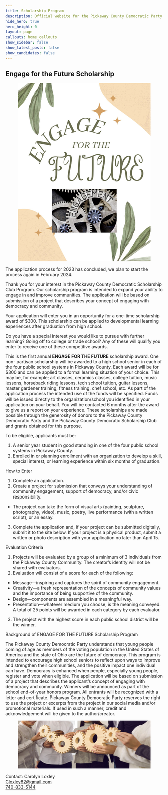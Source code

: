 ```yaml
---
title: Scholarship Program
description: Official website for the Pickaway County Democratic Party - Ohio
hide_hero: true
hero_height: 0
layout: page
callouts: home_callouts
show_sidebar: false
show_latest_posts: false
show_candidates: false
---
```

<h2 class="is-size-1 has-text-centered">Engage for the Future Scholarship</h2>

<figure class="image is-4by5">
	<img src="/assets/engage.png">
</figure>

<span class="title is-3">The application process for 2023 has concluded, we plan to start the process again in February 2024.</span>

Thank you for your interest in the Pickaway County Democratic
Scholarship Club Program. Our scholarship program is intended to expand
your ability to engage in and improve communities. The application will be
based on submission of a project that describes your concept of engaging
with democracy and community.

Your application will enter you in an opportunity for a one-time scholarship
award of $300. This scholarship can be applied to developmental learning
experiences after graduation from high school.

Do you have a special interest you would like to pursue with further learning?
Going off to college or trade school? Any of these will qualify you enter to
receive one of these competitive awards.

This is the first annual <b>ENGAGE FOR THE FUTURE</b> scholarship award. One non-
partisan scholarship will be awarded to a high school senior in each of the four
public school systems in Pickaway County. Each award will be for $300 and
can be applied to a formal learning situation of your choice.
This may be, for example; art classes, ceramics classes, college tuition, music
lessons, horseback riding lessons, tech school tuition, guitar lessons, master
gardener training, fitness training, chef school, etc. As part of the application
process the intended use of the funds will be specified. Funds will be issued
directly to the organization/school you identified in your application on your
behalf. You will be contacted 6 months after the award to give us a report on
your experience.
These scholarships are made possible through the generosity of donors to the Pickaway County Democratic Party and the Pickaway County Democratic Scholarship Club and grants obtained for this purpose.

<span class="title is-4">To be eligible, applicants must be:</span>
1. A senior year student in good standing in one of the four public school
systems in Pickaway County.
2. Enrolled in or planning enrollment with an organization to develop a
skill, special interest, or learning experience within six months of
graduation.

<span class="title is-4">How to Enter</span>
1. Complete an application.
2. Create a project for submission that conveys your understanding of
community engagement, support of democracy, and/or civic
responsibility.
* The project can take the form of visual arts (painting, sculpture,
photography, video), music, poetry, live performance (with a
written script), or an essay.
3. Complete the application and, if your project can be submitted digitally,
submit it to the site below. If your project is a physical product, submit
a written or photo description with your application no later than April 15.

<span class="title is-4">Evaluation Criteria</span>
1. Projects will be evaluated by a group of a minimum of 3 individuals from
the Pickaway County Community. The creator’s identity will not be
shared with evaluators.
2. Evaluation will consist of a score for each of the following:
* Message—inspiring and captures the spirit of community
engagement.
* Creativity—a fresh representation of the concepts of community
values and the importance of being supportive of the community.
* Design—components are assembled in a meaningful way.
* Presentation—whatever medium you choose, is the meaning
conveyed.
A total of 25 points will be awarded in each category by each evaluator.
3. The project with the highest score in each public school district will be
the winner.

<span class="title is-5">Background of ENGAGE FOR THE FUTURE Scholarship Program</span>

The Pickaway County Democratic Party understands that young people
coming of age as members of the voting population in the United States
of America and the state of Ohio are the future of democracy. This
program is intended to encourage high school seniors to reflect upon
ways to improve and strengthen their communities, and the positive
impact one individual can have. Democracy is enhanced when people,
especially young people, register and vote when eligible.
The application will be based on submission of a project that describes
the applicant’s concept of engaging with democracy and community.
Winners will be announced as part of the school end-of-year honors
program. All entrants will be recognized with a letter and certificate.
Pickaway County Democratic Party reserves the right to use the project
or excerpts from the project in our social media and/or promotional
materials. If used in such a manner, credit and acknowledgement will be
given to the author/creator.

<figure class="image is-3by1">
	<img src="/assets/engagefooter.png">
</figure>

Contact: Carolyn Loxley
<br>[Cloxley82@gmail.com](mailto:cloxley82@gmail.com)
<br>[740-833-5144](tel:7408335144)

